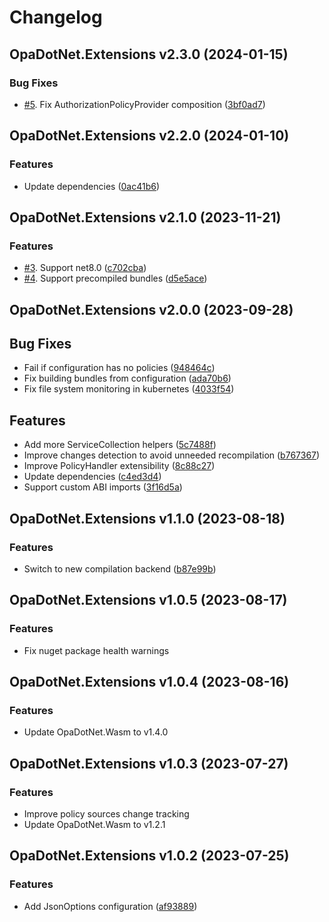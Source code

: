 # Changelog

## OpaDotNet.Extensions v2.3.0 (2024-01-15)

### Bug Fixes

* [#5](https://github.com/me-viper/OpaDotNet.Extensions/issues/5). Fix AuthorizationPolicyProvider composition ([3bf0ad7](https://github.com/me-viper/OpaDotNet.Extensions/commit/3bf0ad762c2f9a512a7b761cc2f01932ed9c7ab6))

## OpaDotNet.Extensions v2.2.0 (2024-01-10)

### Features

* Update dependencies ([0ac41b6](https://github.com/me-viper/OpaDotNet.Extensions/commit/0ac41b6bcedba9b98901bb735ea2a49cfcd6d568))

## OpaDotNet.Extensions v2.1.0 (2023-11-21)

### Features

* [#3](https://github.com/me-viper/OpaDotNet.Extensions/issues/3). Support net8.0 ([c702cba](https://github.com/me-viper/OpaDotNet.Extensions/commit/c702cba2dc32206612ecd4b5d683f42d03bb078c))
* [#4](https://github.com/me-viper/OpaDotNet.Extensions/issues/4). Support precompiled bundles ([d5e5ace](https://github.com/me-viper/OpaDotNet.Extensions/commit/d5e5ace324234d0cbb05b99830b5e76b3092033a))

## OpaDotNet.Extensions v2.0.0 (2023-09-28)

## Bug Fixes

* Fail if configuration has no policies ([948464c](https://github.com/me-viper/OpaDotNet.Extensions/commit/948464c540c3618f38114f27e94f38c40de2a4f9))
* Fix building bundles from configuration ([ada70b6](https://github.com/me-viper/OpaDotNet.Extensions/commit/ada70b6e0ddc23335409d892acd4228949f5c5e7))
* Fix file system monitoring in kubernetes ([4033f54](https://github.com/me-viper/OpaDotNet.Extensions/commit/4033f545815d3e1429b8275d67afdf65d1f06ec4))

## Features

* Add more ServiceCollection helpers ([5c7488f](https://github.com/me-viper/OpaDotNet.Extensions/commit/5c7488f7ffe83581b53cd3ba3f946986ea539416))
* Improve changes detection to avoid unneeded recompilation ([b767367](https://github.com/me-viper/OpaDotNet.Extensions/commit/b7673672e522a3f43023c1ccf1f54910f051299e))
* Improve PolicyHandler extensibility ([8c88c27](https://github.com/me-viper/OpaDotNet.Extensions/commit/8c88c272332729abe5afe19312ca150a3d8eb1b5))
* Update dependencies ([c4ed3d4](https://github.com/me-viper/OpaDotNet.Extensions/commit/c4ed3d42c42ea3f4298ecb79548cc03936d2d4fb))
* Support custom ABI imports ([3f16d5a](https://github.com/me-viper/OpaDotNet.Extensions/commit/3f16d5abd851a53f47bd847153b7d25ebb6817e6))

## OpaDotNet.Extensions v1.1.0 (2023-08-18)

### Features

* Switch to new compilation backend ([b87e99b](https://github.com/me-viper/OpaDotNet.Extensions/commit/b87e99bd025cf271a03519112ed636b8a895f7e6))

## OpaDotNet.Extensions v1.0.5 (2023-08-17)

### Features

* Fix nuget package health warnings

## OpaDotNet.Extensions v1.0.4 (2023-08-16)

### Features

* Update OpaDotNet.Wasm to v1.4.0

## OpaDotNet.Extensions v1.0.3 (2023-07-27)

### Features

* Improve policy sources change tracking
* Update OpaDotNet.Wasm to v1.2.1

## OpaDotNet.Extensions v1.0.2 (2023-07-25)

### Features

* Add JsonOptions configuration ([af93889](https://github.com/me-viper/OpaDotNet.Extensions/commit/af93889905d96be1b5b4ecdd783b3258b2aa4376))